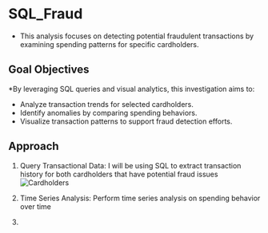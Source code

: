 # SQL_Fraud

* This analysis focuses on detecting potential fraudulent transactions by examining spending patterns for specific cardholders.

## Goal Objectives

*By leveraging SQL queries and visual analytics, this investigation aims to:

- Analyze transaction trends for selected cardholders.
- Identify anomalies by comparing spending behaviors.
- Visualize transaction patterns to support fraud detection efforts.

## Approach

1. Query Transactional Data: I will be using SQL to extract transaction history for both cardholders that have potential fraud issues
![Cardholders](https://github.com/user-attachments/assets/4f9c94cd-5c21-4ed9-9220-8ef063d25ab4)

2. Time Series Analysis: Perform time series analysis on spending behavior over time


3.
